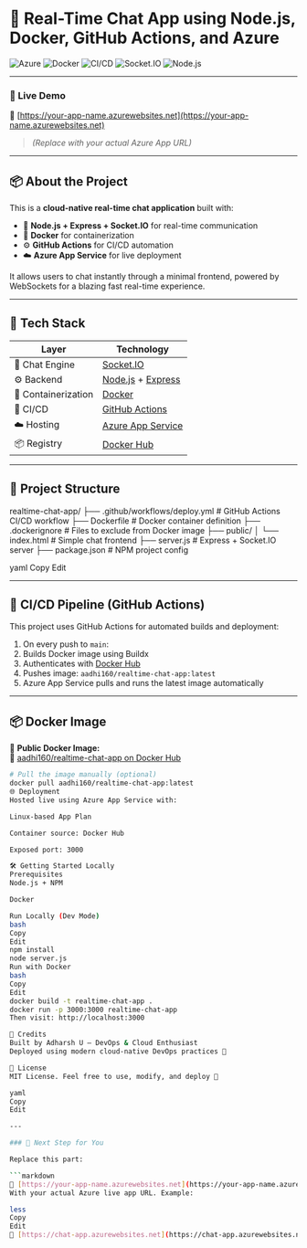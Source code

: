 # 💬 Real-Time Chat App using Node.js, Docker, GitHub Actions, and Azure

![Azure](https://img.shields.io/badge/Azure-AppService-blue?logo=microsoftazure)
![Docker](https://img.shields.io/badge/Docker-Containerized-green?logo=docker)
![CI/CD](https://img.shields.io/badge/GitHub%20Actions-CI/CD-Automation-orange?logo=githubactions)
![Socket.IO](https://img.shields.io/badge/Socket.IO-RealTimeMessaging-black?logo=socket.io)
![Node.js](https://img.shields.io/badge/Node.js-Backend-lightgreen?logo=node.js)

---

### 🚀 Live Demo

🔗 [https://your-app-name.azurewebsites.net](https://your-app-name.azurewebsites.net)  
> *(Replace with your actual Azure App URL)*

---

## 📦 About the Project

This is a **cloud-native real-time chat application** built with:

- 🔌 **Node.js + Express + Socket.IO** for real-time communication
- 🐳 **Docker** for containerization
- ⚙️ **GitHub Actions** for CI/CD automation
- ☁️ **Azure App Service** for live deployment

It allows users to chat instantly through a minimal frontend, powered by WebSockets for a blazing fast real-time experience.

---

## 🔧 Tech Stack

| Layer             | Technology                                             |
|------------------|--------------------------------------------------------|
| 💬 Chat Engine    | [Socket.IO](https://socket.io/)                        |
| ⚙️ Backend        | [Node.js](https://nodejs.org/) + [Express](https://expressjs.com/) |
| 🐳 Containerization | [Docker](https://www.docker.com/)                      |
| 🔁 CI/CD          | [GitHub Actions](https://github.com/features/actions) |
| ☁️ Hosting        | [Azure App Service](https://azure.microsoft.com/en-in/products/app-service/) |
| 📦 Registry       | [Docker Hub](https://hub.docker.com/u/aadhi160)       |

---

## 📁 Project Structure

realtime-chat-app/
├── .github/workflows/deploy.yml # GitHub Actions CI/CD workflow
├── Dockerfile # Docker container definition
├── .dockerignore # Files to exclude from Docker image
├── public/
│ └── index.html # Simple chat frontend
├── server.js # Express + Socket.IO server
├── package.json # NPM project config

yaml
Copy
Edit

---

## 🔄 CI/CD Pipeline (GitHub Actions)

This project uses GitHub Actions for automated builds and deployment:

1. On every push to `main`:
2. Builds Docker image using Buildx
3. Authenticates with [Docker Hub](https://hub.docker.com/)
4. Pushes image: `aadhi160/realtime-chat-app:latest`
5. Azure App Service pulls and runs the latest image automatically

---

## 📦 Docker Image

🧊 **Public Docker Image:**  
🔗 [aadhi160/realtime-chat-app on Docker Hub](https://hub.docker.com/r/aadhi160/realtime-chat-app)

```bash
# Pull the image manually (optional)
docker pull aadhi160/realtime-chat-app:latest
🌐 Deployment
Hosted live using Azure App Service with:

Linux-based App Plan

Container source: Docker Hub

Exposed port: 3000

🛠️ Getting Started Locally
Prerequisites
Node.js + NPM

Docker

Run Locally (Dev Mode)
bash
Copy
Edit
npm install
node server.js
Run with Docker
bash
Copy
Edit
docker build -t realtime-chat-app .
docker run -p 3000:3000 realtime-chat-app
Then visit: http://localhost:3000

🙌 Credits
Built by Adharsh U — DevOps & Cloud Enthusiast
Deployed using modern cloud-native DevOps practices 💙

📄 License
MIT License. Feel free to use, modify, and deploy 🚀

yaml
Copy
Edit

---

### 🔧 Next Step for You

Replace this part:

```markdown
🔗 [https://your-app-name.azurewebsites.net](https://your-app-name.azurewebsites.net)
With your actual Azure live app URL. Example:

less
Copy
Edit
🔗 [https://chat-app.azurewebsites.net](https://chat-app.azurewebsites.net)
